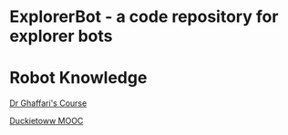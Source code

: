 # ExplorerBot - a code repository for explorer bots

# Robot Knowledge

[Dr Ghaffari's Course](https://github.com/UMich-CURLY-teaching/UMich-ROB-530-public)

[Duckietoww MOOC](https://www.duckietown.org/mooc)
